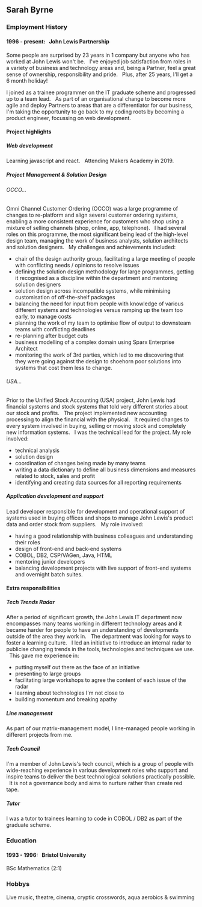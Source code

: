 ## Sarah Byrne

### Employment History
#### 1996 - present: &nbsp; John Lewis Partnership
Some people are surprised by 23 years in 1 company but anyone who has worked at John Lewis won't be. &nbsp; I've enjoyed job satisfaction from roles in a variety of business and technology areas and, being a Partner, feel a great sense of ownership, responsibility and pride. &nbsp; Plus, after 25 years, I'll get a 6 month holiday!

I joined as a trainee programmer on the IT graduate scheme and progressed up to a team lead. &nbsp; As part of an organisational change to become more agile and deploy Partners to areas that are a differentiator for our business, I'm taking the opportunity to go back to my coding roots by becoming a product engineer, focussing on web development.

#### Project highlights
##### Web development
Learning javascript and react. &nbsp; Attending Makers Academy in 2019.

##### Project Management & Solution Design
###### OCCO...
Omni Channel Customer Ordering (OCCO) was a large programme of changes to re-platform and align several customer ordering systems, enabling a more consistent experience for customers who shop using a mixture of selling channels (shop, online, app, telephone). &nbsp; I had several roles on this programme, the most significant being lead of the high-level design team, managing the work of business analysts, solution architects and solution designers. &nbsp; My challenges and achievements included:
* chair of the design authority group, facilitating a large meeting of people with conflicting needs / opinions to resolve issues
* defining the solution design methodology for large programmes, getting it recognised as a discipline within the department and mentoring solution designers
* solution design across incompatible systems, while minimising customisation of off-the-shelf packages
* balancing the need for input from people with knowledge of various different systems and technologies versus ramping up the team too early, to manage costs
* planning the work of my team to optimise flow of output to downsteam teams with conflicting deadlines
* re-planning after budget cuts
* business modelling of a complex domain using Sparx Enterprise Architect
* monitoring the work of 3rd parties, which led to me discovering that they were going against the design to shoehorn poor solutions into systems that cost them less to change.

###### USA...
Prior to the Unified Stock Accounting (USA) project, John Lewis had financial systems and stock systems that told very different stories about our stock and profits.  &nbsp; The project implemented new accounting processing to align the financial with the physical. &nbsp; It required changes to every system involved in buying, selling or moving stock and completely new information systems. &nbsp; I was the technical lead for the project.  My role involved:
* technical analysis
* solution design 
* coordination of changes being made by many teams 
* writing a data dictionary to define all business dimensions and measures related to stock, sales and profit
* identifying and creating data sources for all reporting requirements

##### Application development and support
Lead developer responsible for development and operational support of systems used in buying offices and shops to manage John Lewis's product data and order stock from suppliers. &nbsp;  My role involved:
* having a good relationship with business colleagues and understanding their roles
* design of front-end and back-end systems 
* COBOL, DB2, CSP/VAGen, Java, HTML
* mentoring junior developers
* balancing development projects with live support of front-end systems and overnight batch suites.


#### Extra responsibilities

##### Tech Trends Radar
After a period of significant growth, the John Lewis IT department now encompasses many teams working in different technology areas and it became harder for people to have an understanding of developments outside of the area they work in. &nbsp; The department was looking for ways to foster a learning culture. &nbsp; I led an initiative to introduce an internal radar to publicise changing trends in the tools, technologies and techniques we use. &nbsp; This gave me experience in:
* putting myself out there as the face of an initiative
* presenting to large groups
* facilitating large workshops to agree the content of each issue of the radar
* learning about technologies I'm not close to
* building momentum and breaking apathy

##### Line management
As part of our matrix-management model, I line-managed people working in different projects from me.

##### Tech Council
I'm a member of John Lewis's tech council, which is a group of people with wide-reaching experience in various development roles who support and inspire teams to deliver the best technological solutions practically possible. &nbsp;  It is not a governance body and aims to nurture rather than create red tape.

##### Tutor
I was a tutor to trainees learning to code in COBOL / DB2 as part of the graduate scheme.

### Education
#### 1993 - 1996: &nbsp; Bristol University
BSc Mathematics (2:1)

### Hobbys
Live music, theatre, cinema, cryptic crosswords, aqua aerobics & swimming
